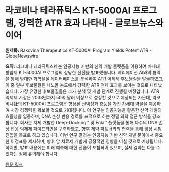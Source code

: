 # 라코비나 테라퓨틱스 KT-5000AI 프로그램, 강력한 ATR 효과 나타내 - 글로브뉴스와이어

**원제목:** Rakovina Therapeutics KT-5000AI Program Yields Potent ATR - GlobeNewswire

**요약:** 라코비나 테라퓨틱스社는 인공지능 기반의 신약 개발 플랫폼을 이용하여 차세대 항암제 KT-5000AI 프로그램의 상당한 진전을 발표했습니다.  베리에이션 AI와의 협력을 통해 방대한 화학물질 데이터베이스를 분석하여 ATR 억제제 후보물질을 발굴하였고,  이 중 일부 후보물질은 나노몰 농도에서 강력한 ATR 억제 효과를 보이는 것으로 나타났습니다.  가장 유망한 후보물질들은 추가 분석 및 개발 단계로 진행될 예정입니다.  ATR 억제제 시장은 2033년까지 50억 달러 이상으로 성장할 것으로 예상되는 가운데, 라코비나社의 KT-5000AI 프로그램은 향상된 선택성과 효능을 가진 차세대 약물을 제공하여 시장 경쟁력을 확보할 것으로 기대됩니다.  이 연구는 인공지능을 활용한 신약 개발의 효율성을 입증하며,  DNA 손상 반응 경로를 표적으로 하는 정밀 의학 접근 방식을 강조합니다.  회사는  자체 개발한 Deep-Docking™ 및 Enki™ 플랫폼을 통해  다수의 DNA 손상 반응 억제제 파이프라인을 구축하였고,  향후 제약 파트너와의 협력을 통해 임상 시험 진입을 목표로 하고 있습니다.  이번 연구 결과는 인공지능 기반 신약 개발 분야에서 중요한 이정표를 제시하며,  향후 암 치료제 개발에 긍정적인 영향을 미칠 것으로 예상됩니다.  하지만,  발표 내용에는  미래 예측에 대한 진술이 포함되어 있으며,  실제 결과는 다를 수 있다는 점에 유의해야 합니다.

[원문 링크](https://www.globenewswire.com/news-release/2025/07/23/3120005/0/en/Rakovina-Therapeutics-KT-5000AI-Program-Yields-Potent-ATR-Inhibitor-Hits-in-Early-Screening.html)
